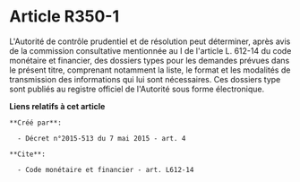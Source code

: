 # Article R350-1

L'Autorité de contrôle prudentiel et de résolution peut déterminer, après avis de la commission consultative mentionnée au I
de l'article L. 612-14 du code monétaire et financier, des dossiers types pour les demandes prévues dans le présent titre,
comprenant notamment la liste, le format et les modalités de transmission des informations qui lui sont nécessaires. Ces
dossiers type sont publiés au registre officiel de l'Autorité sous forme électronique.

**Liens relatifs à cet article**

	**Créé par**:

	  - Décret n°2015-513 du 7 mai 2015 - art. 4

	**Cite**:

	  - Code monétaire et financier - art. L612-14
